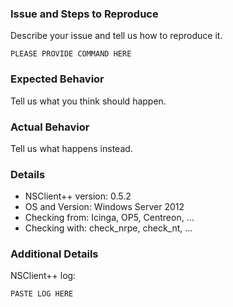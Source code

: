 ### Issue and Steps to Reproduce

Describe your issue and tell us how to reproduce it.

```
PLEASE PROVIDE COMMAND HERE
```

### Expected Behavior

Tell us what you think should happen.

### Actual Behavior

Tell us what happens instead.

### Details

* NSClient++ version: 0.5.2
* OS and Version: Windows Server 2012
* Checking from: Icinga, OP5, Centreon, ...
* Checking with: check_nrpe, check_nt, ...

### Additional Details

NSClient++ log:
```
PASTE LOG HERE
```
